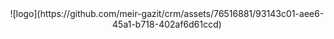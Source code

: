 <div align=center>![logo](https://github.com/meir-gazit/crm/assets/76516881/93143c01-aee6-45a1-b718-402af6d61ccd)</div>
